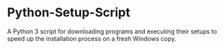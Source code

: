 # Python-Setup-Script
A Python 3 script for downloading programs and executing their setups to speed up the installation process on a fresh Windows copy.
